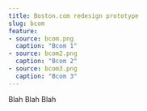 ```yaml
---
title: Boston.com redesign prototype
slug: bcom
feature:
- source: bcom.png
  caption: "Bcom 1"
- source: bcom2.png
  caption: "Bcom 2"
- source: bcom3.png
  caption: "Bcom 3"
---
```

Blah Blah Blah